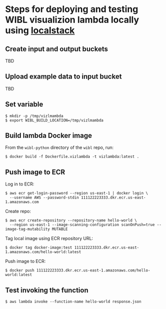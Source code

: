 
# Steps for deploying and testing WIBL visualizion lambda locally using [localstack](https://www.localstack.cloud)

## Create input and output buckets
TBD

## Upload example data to input bucket
TBD

## Set variable
```shell
$ mkdir -p /tmp/vizlmambda
$ export WIBL_BUILD_LOCATION=/tmp/vizlmambda
```

## Build lambda Docker image
From the `wibl-python` directory of the `wibl` repo, run:
```shell
$ docker build -f Dockerfile.vizlambda -t vizlambda:latest .
```

## Push image to ECR
Log in to ECR:
```shell
$ aws ecr get-login-password --region us-east-1 | docker login \
  --username AWS --password-stdin 111122223333.dkr.ecr.us-east-1.amazonaws.com
```

Create repo:
```shell
$ aws ecr create-repository --repository-name hello-world \
  --region us-east-1 --image-scanning-configuration scanOnPush=true --image-tag-mutability MUTABLE
```

Tag local image using ECR repository URL:
```shell
$ docker tag docker-image:test 111122223333.dkr.ecr.us-east-1.amazonaws.com/hello-world:latest
```

Push image to ECR:
```shell
$ docker push 111122223333.dkr.ecr.us-east-1.amazonaws.com/hello-world:latest
```

## Test invoking the function
```shell
$ aws lambda invoke --function-name hello-world response.json
```
